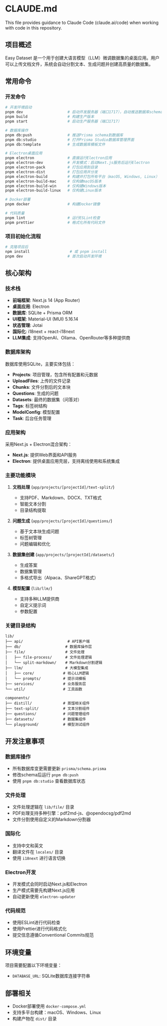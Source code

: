 # CLAUDE.md

This file provides guidance to Claude Code (claude.ai/code) when working with code in this repository.

## 项目概述

Easy Dataset 是一个用于创建大语言模型（LLM）微调数据集的桌面应用。用户可以上传文档文件，系统会自动分割文本、生成问题并创建高质量的数据集。

## 常用命令

### 开发命令
```bash
# 开发环境启动
pnpm dev                    # 启动开发服务器（端口1717），自动推送数据库schema
pnpm build                  # 构建生产版本
pnpm start                  # 启动生产服务器（端口1717）

# 数据库操作
pnpm db:push                # 推送Prisma schema到数据库
pnpm db:studio              # 打开Prisma Studio数据库管理界面
pnpm db:template            # 生成数据库模板文件

# Electron桌面应用
pnpm electron               # 直接运行Electron应用
pnpm electron-dev           # 开发模式：启动Next.js服务后运行Electron
pnpm electron-pack          # 打包应用到目录
pnpm electron-dist          # 打包应用并分发
pnpm electron-build         # 构建并打包所有平台（macOS, Windows, Linux）
pnpm electron-build-mac     # 仅构建macOS版本
pnpm electron-build-win     # 仅构建Windows版本
pnpm electron-build-linux   # 仅构建Linux版本

# Docker部署
pnpm docker                 # 构建Docker镜像

# 代码质量
pnpm lint                   # 运行ESLint检查
pnpm prettier               # 格式化所有代码文件
```

### 项目初始化流程
```bash
# 克隆项目后
npm install                  # 或 pnpm install
pnpm dev                    # 首次启动开发环境
```

## 核心架构

### 技术栈
- **前端框架**: Next.js 14 (App Router)
- **桌面应用**: Electron
- **数据库**: SQLite + Prisma ORM
- **UI框架**: Material-UI (MUI) 5.16.14
- **状态管理**: Jotai
- **国际化**: i18next + react-i18next
- **LLM集成**: 支持OpenAI、Ollama、OpenRouter等多种提供商

### 数据库架构
数据库使用SQLite，主要实体包括：
- **Projects**: 项目管理，包含所有配置和元数据
- **UploadFiles**: 上传的文件记录
- **Chunks**: 文件分割后的文本块
- **Questions**: 生成的问题
- **Datasets**: 最终的数据集（问答对）
- **Tags**: 标签树结构
- **ModelConfig**: 模型配置
- **Task**: 后台任务管理

### 应用架构
采用Next.js + Electron混合架构：
- **Next.js**: 提供Web界面和API服务
- **Electron**: 提供桌面应用壳层，支持离线使用和系统集成

### 主要功能模块

1. **文档处理** (`app/projects/[projectId]/text-split/`)
   - 支持PDF、Markdown、DOCX、TXT格式
   - 智能文本分割
   - 目录结构提取

2. **问题生成** (`app/projects/[projectId]/questions/`)
   - 基于文本块生成问题
   - 标签树管理
   - 问题编辑和优化

3. **数据集创建** (`app/projects/[projectId]/datasets/`)
   - 生成答案
   - 数据集管理
   - 多格式导出（Alpaca、ShareGPT格式）

4. **模型配置** (`lib/llm/`)
   - 支持多种LLM提供商
   - 自定义提示词
   - 参数配置

### 关键目录结构
```
lib/
├── api/                    # API客户端
├── db/                    # 数据库操作层
├── file/                  # 文件处理
│   ├── file-process/      # 文件处理逻辑
│   └── split-markdown/    # Markdown分割逻辑
├── llm/                   # 大模型集成
│   ├── core/             # 核心LLM逻辑
│   └── prompts/          # 提示词模板
├── services/             # 业务服务层
└── util/                 # 工具函数

components/
├── distill/              # 蒸馏相关组件
├── text-split/           # 文本分割组件
├── questions/            # 问题管理组件
├── datasets/             # 数据集组件
└── playground/           # 模型测试组件
```

## 开发注意事项

### 数据库操作
- 所有数据库变更需要更新 `prisma/schema.prisma`
- 修改schema后运行 `pnpm db:push`
- 使用 `pnpm db:studio` 查看数据库状态

### 文件处理
- 文件处理逻辑在 `lib/file/` 目录
- PDF处理支持多种引擎：pdf2md-js、@opendocsg/pdf2md
- 文件分割使用自定义的Markdown分割器

### 国际化
- 支持中文和英文
- 翻译文件在 `locales/` 目录
- 使用 `i18next` 进行语言切换

### Electron开发
- 开发模式会同时启动Next.js和Electron
- 生产模式需要先构建Next.js应用
- 自动更新使用 `electron-updater`

### 代码规范
- 使用ESLint进行代码检查
- 使用Prettier进行代码格式化
- 提交信息遵循Conventional Commits规范

## 环境变量
项目需要配置以下环境变量：
- `DATABASE_URL`: SQLite数据库连接字符串

## 部署相关
- Docker部署使用 `docker-compose.yml`
- 支持多平台构建：macOS、Windows、Linux
- 构建产物在 `dist/` 目录